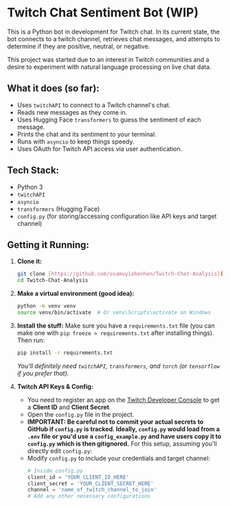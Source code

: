 # Twitch Chat Sentiment Bot (WIP)

This is a Python bot in development for Twitch chat. In its current state, the bot connects to a twitch channel, retrieves chat messages, and attempts to determine if they are positive, neutral, or negative.

This project was started due to an interest in Twitch communities and a desire to experiment with natural language processing on live chat data.

## What it does (so far):

* Uses `twitchAPI` to connect to a Twitch channel's chat.
* Reads new messages as they come in.
* Uses Hugging Face `transformers` to guess the sentiment of each message.
* Prints the chat and its sentiment to your terminal.
* Runs with `asyncio` to keep things speedy.
* Uses OAuth for Twitch API access via user authentication.

## Tech Stack:

* Python 3
* `twitchAPI`
* `asyncio`
* `transformers` (Hugging Face)
* `config.py` (for storing/accessing configuration like API keys and target channel)

## Getting it Running:

1.  **Clone it:**
    ```bash
    git clone [https://github.com/osamuyiohenhen/Twitch-Chat-Analysis](https://github.com/osamuyiohenhen/Twitch-Chat-Analysis)
    cd Twitch-Chat-Analysis
    ```

2.  **Make a virtual environment (good idea):**
    ```bash
    python -m venv venv
    source venv/bin/activate  # Or venv\Scripts\activate on Windows
    ```

3.  **Install the stuff:**
    Make sure you have a `requirements.txt` file (you can make one with `pip freeze > requirements.txt` after installing things).
    Then run:
    ```bash
    pip install -r requirements.txt
    ```
    *You'll definitely need `twitchAPI`, `transformers`, and `torch` (or `tensorflow` if you prefer that).*

4.  **Twitch API Keys & Config:**
    * You need to register an app on the [Twitch Developer Console](https://dev.twitch.tv/console) to get a **Client ID** and **Client Secret**.
    * Open the `config.py` file in the project.
    * **IMPORTANT: Be careful not to commit your actual secrets to GitHub if `config.py` is tracked. Ideally, `config.py` would load from a `.env` file or you'd use a `config_example.py` and have users copy it to `config.py` which is then gitignored.** For this setup, assuming you'll directly edit `config.py`:
    * Modify `config.py` to include your credentials and target channel:
        ```python
        # Inside config.py
        client_id = 'YOUR_CLIENT_ID_HERE'
        client_secret = 'YOUR_CLIENT_SECRET_HERE'
        channel = 'name_of_twitch_channel_to_join'
        # Add any other necessary configurations
        ```